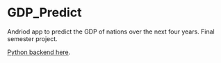 # GDP_Predict
Andriod app to predict the GDP of nations over the next four years. Final semester project.

[Python backend here](https://github.com/itsukiminami2/predict).
